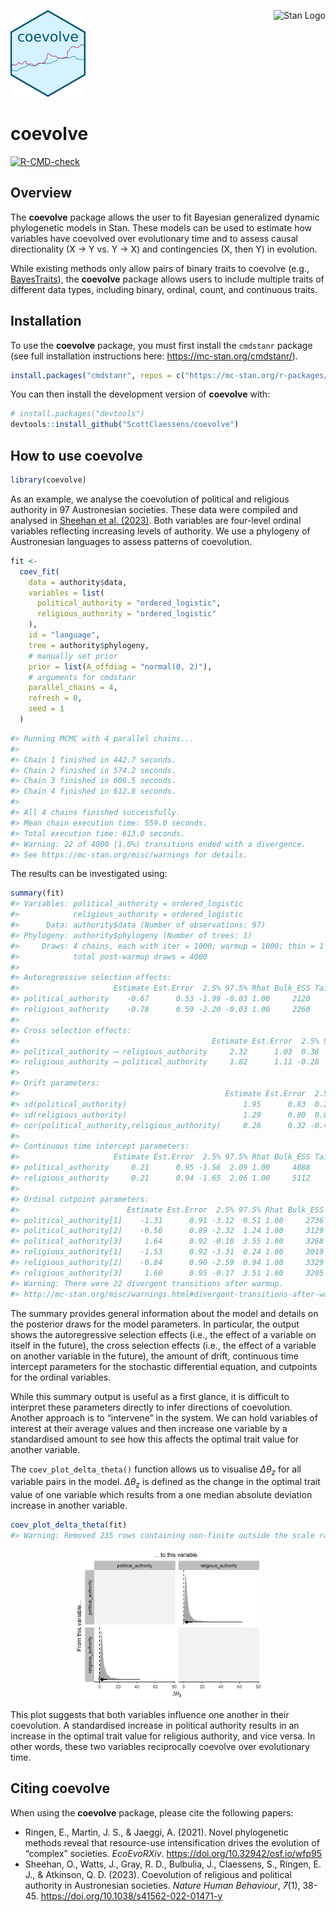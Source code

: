 
<!-- README.md is generated from README.Rmd. Please edit that file -->

<img src="man/figures/logo.png" height="139" alt="coevolve Logo"/>[<img src="https://raw.githubusercontent.com/stan-dev/logos/master/logo_tm.png" align="right" height="139" alt="Stan Logo"/>](https://mc-stan.org/)

# coevolve

<!-- badges: start -->

[![R-CMD-check](https://github.com/ScottClaessens/coevolve/actions/workflows/R-CMD-check.yaml/badge.svg)](https://github.com/ScottClaessens/coevolve/actions/workflows/R-CMD-check.yaml)
<!-- badges: end -->

## Overview

The **coevolve** package allows the user to fit Bayesian generalized
dynamic phylogenetic models in Stan. These models can be used to
estimate how variables have coevolved over evolutionary time and to
assess causal directionality (X → Y vs. Y → X) and contingencies (X,
then Y) in evolution.

While existing methods only allow pairs of binary traits to coevolve
(e.g.,
[BayesTraits](https://www.evolution.reading.ac.uk/BayesTraitsV4.1.2/BayesTraitsV4.1.2.html)),
the **coevolve** package allows users to include multiple traits of
different data types, including binary, ordinal, count, and continuous
traits.

## Installation

To use the **coevolve** package, you must first install the `cmdstanr`
package (see full installation instructions here:
<https://mc-stan.org/cmdstanr/>).

``` r
install.packages("cmdstanr", repos = c("https://mc-stan.org/r-packages/", getOption("repos")))
```

You can then install the development version of **coevolve** with:

``` r
# install.packages("devtools")
devtools::install_github("ScottClaessens/coevolve")
```

## How to use coevolve

``` r
library(coevolve)
```

As an example, we analyse the coevolution of political and religious
authority in 97 Austronesian societies. These data were compiled and
analysed in [Sheehan et
al. (2023)](https://www.nature.com/articles/s41562-022-01471-y). Both
variables are four-level ordinal variables reflecting increasing levels
of authority. We use a phylogeny of Austronesian languages to assess
patterns of coevolution.

``` r
fit <-
  coev_fit(
    data = authority$data,
    variables = list(
      political_authority = "ordered_logistic",
      religious_authority = "ordered_logistic"
    ),
    id = "language",
    tree = authority$phylogeny,
    # manually set prior
    prior = list(A_offdiag = "normal(0, 2)"),
    # arguments for cmdstanr
    parallel_chains = 4,
    refresh = 0,
    seed = 1
  )
```

```r
#> Running MCMC with 4 parallel chains...
#> 
#> Chain 1 finished in 442.7 seconds.
#> Chain 2 finished in 574.2 seconds.
#> Chain 3 finished in 606.5 seconds.
#> Chain 4 finished in 612.8 seconds.
#> 
#> All 4 chains finished successfully.
#> Mean chain execution time: 559.0 seconds.
#> Total execution time: 613.0 seconds.
#> Warning: 22 of 4000 (1.0%) transitions ended with a divergence.
#> See https://mc-stan.org/misc/warnings for details.
```

The results can be investigated using:

``` r
summary(fit)
#> Variables: political_authority = ordered_logistic 
#>            religious_authority = ordered_logistic 
#>      Data: authority$data (Number of observations: 97)
#> Phylogeny: authority$phylogeny (Number of trees: 1)
#>     Draws: 4 chains, each with iter = 1000; warmup = 1000; thin = 1
#>            total post-warmup draws = 4000
#> 
#> Autoregressive selection effects:
#>                     Estimate Est.Error  2.5% 97.5% Rhat Bulk_ESS Tail_ESS
#> political_authority    -0.67      0.53 -1.99 -0.03 1.00     2120     1768
#> religious_authority    -0.78      0.59 -2.20 -0.03 1.00     2260     1766
#> 
#> Cross selection effects:
#>                                           Estimate Est.Error  2.5% 97.5% Rhat Bulk_ESS Tail_ESS
#> political_authority ⟶ religious_authority     2.32      1.03  0.38  4.45 1.00     1567     1971
#> religious_authority ⟶ political_authority     1.82      1.11 -0.28  4.07 1.00     1288     2124
#> 
#> Drift parameters:
#>                                              Estimate Est.Error  2.5% 97.5% Rhat Bulk_ESS Tail_ESS
#> sd(political_authority)                          1.95      0.83  0.27  3.50 1.01      801     1193
#> sd(religious_authority)                          1.29      0.80  0.06  2.94 1.00      761     1327
#> cor(political_authority,religious_authority)     0.26      0.32 -0.44  0.78 1.00     2732     2641
#> 
#> Continuous time intercept parameters:
#>                     Estimate Est.Error  2.5% 97.5% Rhat Bulk_ESS Tail_ESS
#> political_authority     0.21      0.95 -1.56  2.09 1.00     4088     1162
#> religious_authority     0.21      0.94 -1.65  2.06 1.00     5112     2655
#> 
#> Ordinal cutpoint parameters:
#>                        Estimate Est.Error  2.5% 97.5% Rhat Bulk_ESS Tail_ESS
#> political_authority[1]    -1.31      0.91 -3.12  0.51 1.00     2736     2683
#> political_authority[2]    -0.56      0.89 -2.32  1.24 1.00     3129     2891
#> political_authority[3]     1.64      0.92 -0.10  3.55 1.00     3268     2956
#> religious_authority[1]    -1.53      0.92 -3.31  0.24 1.00     3019     3066
#> religious_authority[2]    -0.84      0.90 -2.59  0.94 1.00     3329     3051
#> religious_authority[3]     1.60      0.95 -0.17  3.51 1.00     3205     3102
#> Warning: There were 22 divergent transitions after warmup.
#> http://mc-stan.org/misc/warnings.html#divergent-transitions-after-warmup
```

The summary provides general information about the model and details on
the posterior draws for the model parameters. In particular, the output
shows the autoregressive selection effects (i.e., the effect of a
variable on itself in the future), the cross selection effects (i.e.,
the effect of a variable on another variable in the future), the amount
of drift, continuous time intercept parameters for the stochastic
differential equation, and cutpoints for the ordinal variables.

While this summary output is useful as a first glance, it is difficult
to interpret these parameters directly to infer directions of
coevolution. Another approach is to “intervene” in the system. We can
hold variables of interest at their average values and then increase one
variable by a standardised amount to see how this affects the optimal
trait value for another variable.

The `coev_plot_delta_theta()` function allows us to visualise
$\Delta\theta_{z}$ for all variable pairs in the model.
$\Delta\theta_{z}$ is defined as the change in the optimal trait value
of one variable which results from a one median absolute deviation
increase in another variable.

``` r
coev_plot_delta_theta(fit)
#> Warning: Removed 235 rows containing non-finite outside the scale range (`stat_density()`).
```

<img src="man/figures/README-authority-delta-theta-1.png" width="60%" style="display: block; margin: auto;" />

This plot suggests that both variables influence one another in their
coevolution. A standardised increase in political authority results in
an increase in the optimal trait value for religious authority, and vice
versa. In other words, these two variables reciprocally coevolve over
evolutionary time.

## Citing coevolve

When using the **coevolve** package, please cite the following papers:

- Ringen, E., Martin, J. S., & Jaeggi, A. (2021). Novel phylogenetic
  methods reveal that resource-use intensification drives the evolution
  of “complex” societies. *EcoEvoRXiv*.
  <https://doi.org/10.32942/osf.io/wfp95>
- Sheehan, O., Watts, J., Gray, R. D., Bulbulia, J., Claessens, S.,
  Ringen, E. J., & Atkinson, Q. D. (2023). Coevolution of religious and
  political authority in Austronesian societies. *Nature Human
  Behaviour*, *7*(1), 38-45.
  <https://doi.org/10.1038/s41562-022-01471-y>
